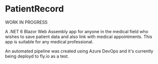 # PatientRecord
WORK IN PROGRESS

A .NET 6 Blazor Web Assembly app for anyone in the medical field who wishes to save patient data and also link with medical appointments.
This app is suitable for any medical professional.

An automated pipeline was created using Azure DevOps and it's currently being deployd to fly.io as a test.
